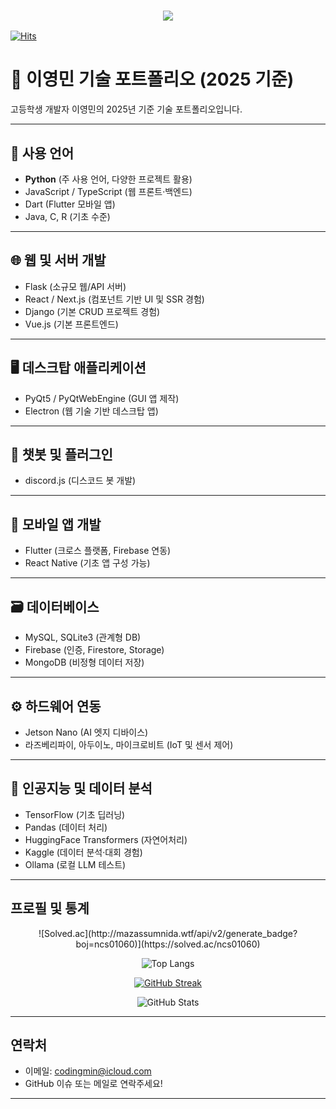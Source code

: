 <h3 align="center">
  <img src="https://capsule-render.vercel.app/api?type=venom&height=300&color=gradient&text=Hello%20World!&section=header&textBg=false"/>
</h3>

[![Hits](https://hits.seeyoufarm.com/api/count/incr/badge.svg?url=https%3A%2F%2Fgithub.com%2Fncs01060&count_bg=%2379C83D&title_bg=%23555555&icon=&icon_color=%23E7E7E7&title=hits&edge_flat=false)](https://hits.seeyoufarm.com)

# 🧠 이영민 기술 포트폴리오 (2025 기준)

고등학생 개발자 이영민의 2025년 기준 기술 포트폴리오입니다.

---

## 📌 사용 언어

- **Python** (주 사용 언어, 다양한 프로젝트 활용)  
- JavaScript / TypeScript (웹 프론트·백엔드)  
- Dart (Flutter 모바일 앱)  
- Java, C, R (기초 수준)  

---

## 🌐 웹 및 서버 개발

- Flask (소규모 웹/API 서버)  
- React / Next.js (컴포넌트 기반 UI 및 SSR 경험)  
- Django (기본 CRUD 프로젝트 경험)  
- Vue.js (기본 프론트엔드)  

---

## 🖥 데스크탑 애플리케이션

- PyQt5 / PyQtWebEngine (GUI 앱 제작)  
- Electron (웹 기술 기반 데스크탑 앱)  

---

## 🤖 챗봇 및 플러그인

- discord.js (디스코드 봇 개발)  

---

## 📱 모바일 앱 개발

- Flutter (크로스 플랫폼, Firebase 연동)  
- React Native (기초 앱 구성 가능)  

---

## 🗃 데이터베이스

- MySQL, SQLite3 (관계형 DB)  
- Firebase (인증, Firestore, Storage)  
- MongoDB (비정형 데이터 저장)  

---

## ⚙️ 하드웨어 연동

- Jetson Nano (AI 엣지 디바이스)  
- 라즈베리파이, 아두이노, 마이크로비트 (IoT 및 센서 제어)  

---

## 🧠 인공지능 및 데이터 분석

- TensorFlow (기초 딥러닝)  
- Pandas (데이터 처리)  
- HuggingFace Transformers (자연어처리)  
- Kaggle (데이터 분석·대회 경험)  
- Ollama (로컬 LLM 테스트)  

---

## 프로필 및 통계

<div align="center">
  ![Solved.ac](http://mazassumnida.wtf/api/v2/generate_badge?boj=ncs01060)](https://solved.ac/ncs01060)
  
  ![Top Langs](https://github-readme-stats.vercel.app/api/top-langs/?username=ncs01060&layout=compact&theme=dark)
  
  [![GitHub Streak](https://streak-stats.demolab.com?user=ncs01060&theme=cobalt&border_radius=10&locale=ko&date_format=%5BY.%5Dn.j)](https://git.io/streak-stats)
  
  ![GitHub Stats](https://github-readme-stats.vercel.app/api?username=ncs01060&show_icons=true&theme=radical)
</div>

---

## 연락처

- 이메일: codingmin@icloud.com  
- GitHub 이슈 또는 메일로 연락주세요!

---
